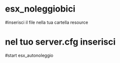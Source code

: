 # esx_noleggiobici

#inserisci il file nella tua cartella resource
# nel tuo server.cfg inserisci 
#start esx_autonoleggio 
